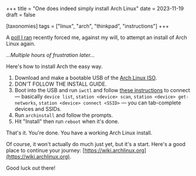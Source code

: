 +++
title = "One does indeed simply install Arch Linux"
date = 2023-11-19
draft = false

[taxonomies]
tags = ["linux", "arch", "thinkpad", "instructions"]
+++

A [poll I ran](https://phocks.eu.org/@josh/111407197317293518) recently forced me, against my will, to attempt an install of Arch Linux again.

*...Multiple hours of frustration later...*

Here's how to install Arch the easy way.

1. Download and make a bootable USB of the [Arch Linux ISO](https://archlinux.org/download/).
2. DON'T FOLLOW THE INSTALL GUIDE.
3. Boot into the USB and run `iwctl` and follow [these instructions](https://wiki.archlinux.org/title/Iwd#iwctl) to connect — basically `device list`, `station <device> scan`, `station <device> get-networks`, `station <device> connect <SSID>` — you can tab-complete devices and SSIDs.
4. Run `archinstall` and follow the prompts.
5. Hit "Install" then run `reboot` when it's done.

That's it. You're done. You have a working Arch Linux install.

Of course, it won't actually do much just yet, but it's a start. Here's a good place to continue your journey: [https://wiki.archlinux.org](https://wiki.archlinux.org).

Good luck out there!